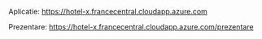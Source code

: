 Aplicatie: https://hotel-x.francecentral.cloudapp.azure.com

Prezentare: https://hotel-x.francecentral.cloudapp.azure.com/prezentare

